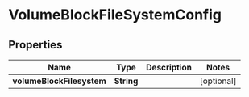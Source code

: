 

# VolumeBlockFileSystemConfig


## Properties

| Name | Type | Description | Notes |
|------------ | ------------- | ------------- | -------------|
|**volumeBlockFilesystem** | **String** |  |  [optional] |



